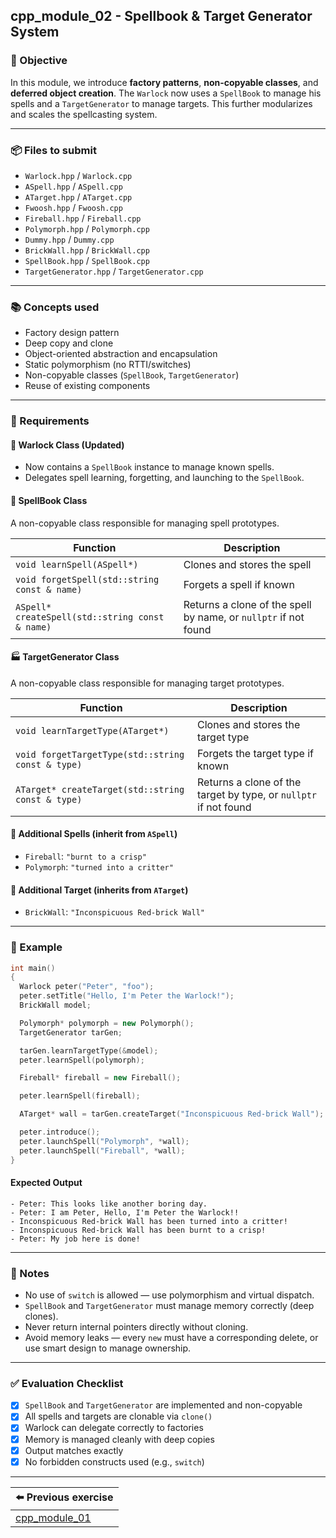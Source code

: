 ## cpp_module_02 - Spellbook & Target Generator System

### 🚀 Objective

In this module, we introduce **factory patterns**, **non-copyable classes**, and **deferred object creation**. The `Warlock` now uses a `SpellBook` to manage his spells and a `TargetGenerator` to manage targets. This further modularizes and scales the spellcasting system.

---

### 📦 Files to submit

- `Warlock.hpp` / `Warlock.cpp`  
- `ASpell.hpp` / `ASpell.cpp`  
- `ATarget.hpp` / `ATarget.cpp`  
- `Fwoosh.hpp` / `Fwoosh.cpp`  
- `Fireball.hpp` / `Fireball.cpp`  
- `Polymorph.hpp` / `Polymorph.cpp`  
- `Dummy.hpp` / `Dummy.cpp`  
- `BrickWall.hpp` / `BrickWall.cpp`  
- `SpellBook.hpp` / `SpellBook.cpp`  
- `TargetGenerator.hpp` / `TargetGenerator.cpp`

---

### 📚 Concepts used

- Factory design pattern
- Deep copy and clone
- Object-oriented abstraction and encapsulation
- Static polymorphism (no RTTI/switches)
- Non-copyable classes (`SpellBook`, `TargetGenerator`)
- Reuse of existing components

---

### 🔧 Requirements

#### 🧙 Warlock Class (Updated)

- Now contains a `SpellBook` instance to manage known spells.
- Delegates spell learning, forgetting, and launching to the `SpellBook`.

#### 📖 SpellBook Class

A non-copyable class responsible for managing spell prototypes.

| Function | Description |
|----------|-------------|
| `void learnSpell(ASpell*)` | Clones and stores the spell |
| `void forgetSpell(std::string const & name)` | Forgets a spell if known |
| `ASpell* createSpell(std::string const & name)` | Returns a clone of the spell by name, or `nullptr` if not found |

#### 🏭 TargetGenerator Class

A non-copyable class responsible for managing target prototypes.

| Function | Description |
|----------|-------------|
| `void learnTargetType(ATarget*)` | Clones and stores the target type |
| `void forgetTargetType(std::string const & type)` | Forgets the target type if known |
| `ATarget* createTarget(std::string const & type)` | Returns a clone of the target by type, or `nullptr` if not found |

#### 🔮 Additional Spells (inherit from `ASpell`)

- `Fireball`: `"burnt to a crisp"`
- `Polymorph`: `"turned into a critter"`

#### 🧱 Additional Target (inherits from `ATarget`)

- `BrickWall`: `"Inconspicuous Red-brick Wall"`

---

### 🧪 Example

```cpp
int main()
{
  Warlock peter("Peter", "foo");
  peter.setTitle("Hello, I'm Peter the Warlock!");
  BrickWall model;

  Polymorph* polymorph = new Polymorph();
  TargetGenerator tarGen;

  tarGen.learnTargetType(&model);
  peter.learnSpell(polymorph);

  Fireball* fireball = new Fireball();

  peter.learnSpell(fireball);

  ATarget* wall = tarGen.createTarget("Inconspicuous Red-brick Wall");

  peter.introduce();
  peter.launchSpell("Polymorph", *wall);
  peter.launchSpell("Fireball", *wall);
}
```

#### Expected Output

	- Peter: This looks like another boring day.
	- Peter: I am Peter, Hello, I'm Peter the Warlock!!
	- Inconspicuous Red-brick Wall has been turned into a critter!
	- Inconspicuous Red-brick Wall has been burnt to a crisp!
	- Peter: My job here is done!

---

### 🧠 Notes

- No use of `switch` is allowed — use polymorphism and virtual dispatch.
- `SpellBook` and `TargetGenerator` must manage memory correctly (deep clones).
- Never return internal pointers directly without cloning.
- Avoid memory leaks — every `new` must have a corresponding delete, or use smart design to manage ownership.

---

### ✅ Evaluation Checklist

- [x] `SpellBook` and `TargetGenerator` are implemented and non-copyable
- [x] All spells and targets are clonable via `clone()`
- [x] Warlock can delegate correctly to factories
- [x] Memory is managed cleanly with deep copies
- [x] Output matches exactly
- [x] No forbidden constructs used (e.g., `switch`)

---

| **⬅️ Previous exercise**           |
| --------------------------------- |
| [cpp_module_01](../cpp_module_01) |